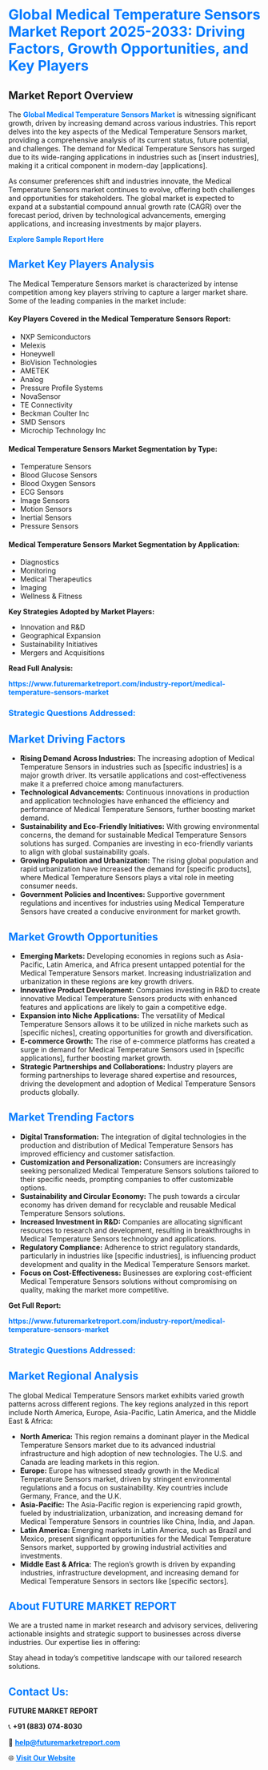 <h1 style="color: #007BFF;">Global Medical Temperature Sensors Market Report 2025-2033: Driving Factors, Growth Opportunities, and Key Players</h1>

<section id="overview">
<h2>Market Report Overview</h2>
<p>The <a href="https://www.futuremarketreport.com/industry-report/medical-temperature-sensors-market" style="color: #007BFF; text-decoration: none;"><strong>Global Medical Temperature Sensors Market</strong></a> is witnessing significant growth, driven by increasing demand across various industries. This report delves into the key aspects of the Medical Temperature Sensors market, providing a comprehensive analysis of its current status, future potential, and challenges. The demand for Medical Temperature Sensors has surged due to its wide-ranging applications in industries such as [insert industries], making it a critical component in modern-day [applications].</p>
<p>As consumer preferences shift and industries innovate, the Medical Temperature Sensors market continues to evolve, offering both challenges and opportunities for stakeholders. The global market is expected to expand at a substantial compound annual growth rate (CAGR) over the forecast period, driven by technological advancements, emerging applications, and increasing investments by major players.</p>
</section>

<section id="overview">
<p><a href="https://www.futuremarketreport.com/request-sample/reportId=76083" style="color: #007BFF; text-decoration: none;"><strong>Explore Sample Report Here</strong></a></p>
</section>

<section id="key-players">
<h2 style="color: #007BFF;">Market Key Players Analysis</h2>
<p>The Medical Temperature Sensors market is characterized by intense competition among key players striving to capture a larger market share. Some of the leading companies in the market include:</p>
<h4>Key Players Covered in the Medical Temperature Sensors Report:</h4>
<ul><li>NXP Semiconductors</li><li>Melexis</li><li>Honeywell</li><li>BioVision Technologies</li><li>AMETEK</li><li>Analog</li><li>Pressure Profile Systems</li><li>NovaSensor</li><li>TE Connectivity</li><li>Beckman Coulter Inc</li><li>SMD Sensors</li><li>Microchip Technology Inc</li></ul>
<h4>Medical Temperature Sensors Market Segmentation by Type:</h4>
<ul><li>Temperature Sensors</li><li>Blood Glucose Sensors</li><li>Blood Oxygen Sensors</li><li>ECG Sensors</li><li>Image Sensors</li><li>Motion Sensors</li><li>Inertial Sensors</li><li>Pressure Sensors</li></ul>

<h4>Medical Temperature Sensors Market Segmentation by Application:</h4>
<ul><li>Diagnostics</li><li>Monitoring</li><li>Medical Therapeutics</li><li>Imaging</li><li>Wellness &amp; Fitness</li></ul>
<p><strong>Key Strategies Adopted by Market Players:</strong></p>
<ul>
<li>Innovation and R&D</li>
<li>Geographical Expansion</li>
<li>Sustainability Initiatives</li>
<li>Mergers and Acquisitions</li>
</ul>
</section>

<section>
<p><strong>Read Full Analysis: </strong></p><a href="https://www.futuremarketreport.com/industry-report/medical-temperature-sensors-market" style="color: #007BFF; text-decoration: none;"><strong>https://www.futuremarketreport.com/industry-report/medical-temperature-sensors-market</strong></a>
<h3 style="color: #007BFF;">Strategic Questions Addressed:</h3>
</section>

<section id="driving-factors">
<h2 style="color: #007BFF;">Market Driving Factors</h2>
<ul>
<li><strong>Rising Demand Across Industries:</strong> The increasing adoption of Medical Temperature Sensors in industries such as [specific industries] is a major growth driver. Its versatile applications and cost-effectiveness make it a preferred choice among manufacturers.</li>
<li><strong>Technological Advancements:</strong> Continuous innovations in production and application technologies have enhanced the efficiency and performance of Medical Temperature Sensors, further boosting market demand.</li>
<li><strong>Sustainability and Eco-Friendly Initiatives:</strong> With growing environmental concerns, the demand for sustainable Medical Temperature Sensors solutions has surged. Companies are investing in eco-friendly variants to align with global sustainability goals.</li>
<li><strong>Growing Population and Urbanization:</strong> The rising global population and rapid urbanization have increased the demand for [specific products], where Medical Temperature Sensors plays a vital role in meeting consumer needs.</li>
<li><strong>Government Policies and Incentives:</strong> Supportive government regulations and incentives for industries using Medical Temperature Sensors have created a conducive environment for market growth.</li>
</ul>
</section>

<section id="growth-opportunities">
<h2 style="color: #007BFF;">Market Growth Opportunities</h2>
<ul>
<li><strong>Emerging Markets:</strong> Developing economies in regions such as Asia-Pacific, Latin America, and Africa present untapped potential for the Medical Temperature Sensors market. Increasing industrialization and urbanization in these regions are key growth drivers.</li>
<li><strong>Innovative Product Development:</strong> Companies investing in R&D to create innovative Medical Temperature Sensors products with enhanced features and applications are likely to gain a competitive edge.</li>
<li><strong>Expansion into Niche Applications:</strong> The versatility of Medical Temperature Sensors allows it to be utilized in niche markets such as [specific niches], creating opportunities for growth and diversification.</li>
<li><strong>E-commerce Growth:</strong> The rise of e-commerce platforms has created a surge in demand for Medical Temperature Sensors used in [specific applications], further boosting market growth.</li>
<li><strong>Strategic Partnerships and Collaborations:</strong> Industry players are forming partnerships to leverage shared expertise and resources, driving the development and adoption of Medical Temperature Sensors products globally.</li>
</ul>
</section>

<section id="trending-factors">
<h2 style="color: #007BFF;">Market Trending Factors</h2>
<ul>
<li><strong>Digital Transformation:</strong> The integration of digital technologies in the production and distribution of Medical Temperature Sensors has improved efficiency and customer satisfaction.</li>
<li><strong>Customization and Personalization:</strong> Consumers are increasingly seeking personalized Medical Temperature Sensors solutions tailored to their specific needs, prompting companies to offer customizable options.</li>
<li><strong>Sustainability and Circular Economy:</strong> The push towards a circular economy has driven demand for recyclable and reusable Medical Temperature Sensors solutions.</li>
<li><strong>Increased Investment in R&D:</strong> Companies are allocating significant resources to research and development, resulting in breakthroughs in Medical Temperature Sensors technology and applications.</li>
<li><strong>Regulatory Compliance:</strong> Adherence to strict regulatory standards, particularly in industries like [specific industries], is influencing product development and quality in the Medical Temperature Sensors market.</li>
<li><strong>Focus on Cost-Effectiveness:</strong> Businesses are exploring cost-efficient Medical Temperature Sensors solutions without compromising on quality, making the market more competitive.</li>
</ul>
</section>

<section>
<p><strong>Get Full Report: </strong></p><a href="https://www.futuremarketreport.com/industry-report/medical-temperature-sensors-market" style="color: #007BFF; text-decoration: none;"><strong>https://www.futuremarketreport.com/industry-report/medical-temperature-sensors-market</strong></a>
<h3 style="color: #007BFF;">Strategic Questions Addressed:</h3>
</section>


<section id="regional-analysis">
<h2 style="color: #007BFF;">Market Regional Analysis</h2>
<p>The global Medical Temperature Sensors market exhibits varied growth patterns across different regions. The key regions analyzed in this report include North America, Europe, Asia-Pacific, Latin America, and the Middle East & Africa:</p>
<ul>
<li><strong>North America:</strong> This region remains a dominant player in the Medical Temperature Sensors market due to its advanced industrial infrastructure and high adoption of new technologies. The U.S. and Canada are leading markets in this region.</li>
<li><strong>Europe:</strong> Europe has witnessed steady growth in the Medical Temperature Sensors market, driven by stringent environmental regulations and a focus on sustainability. Key countries include Germany, France, and the U.K.</li>
<li><strong>Asia-Pacific:</strong> The Asia-Pacific region is experiencing rapid growth, fueled by industrialization, urbanization, and increasing demand for Medical Temperature Sensors in countries like China, India, and Japan.</li>
<li><strong>Latin America:</strong> Emerging markets in Latin America, such as Brazil and Mexico, present significant opportunities for the Medical Temperature Sensors market, supported by growing industrial activities and investments.</li>
<li><strong>Middle East & Africa:</strong> The region’s growth is driven by expanding industries, infrastructure development, and increasing demand for Medical Temperature Sensors in sectors like [specific sectors].</li>
</ul>
</section>

<footer>
<h2 style="color: #007BFF;">About FUTURE MARKET REPORT</h2>
<p>We are a trusted name in market research and advisory services, delivering actionable insights and strategic support to businesses across diverse industries. Our expertise lies in offering:</p>

<p>Stay ahead in today’s competitive landscape with our tailored research solutions.</p>

<h2 style="color: #007BFF;">Contact Us:</h2>
<p><strong>FUTURE MARKET REPORT</strong></p>
<p>📞 <strong>+91 (883) 074-8030</strong></p>
<p>📧 <strong><a href="mailto:help@futuremarketreport.com" style="color: #007BFF;">help@futuremarketreport.com</a></strong></p>
<p>🌐 <strong><a href="https://www.futuremarketreport.com/" style="color: #007BFF;">Visit Our Website</a></strong></p>
</footer>